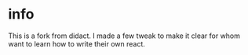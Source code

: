 # info

This is a fork from didact.
I made a few tweak to make it clear for whom want to learn how to write their own react.


